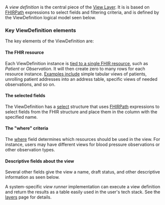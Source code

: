 A *view definition* is the central piece of the [View Layer](layers.html#the-view-layer).
It is is based on [FHIRPath](https://hl7.org/fhirpath/) expressions to select fields and filtering 
criteria, and is defined by the ViewDefinition logical model seen below. 

### Key ViewDefinition elements
The key elements of the ViewDefinition are:

#### The FHIR resource
Each ViewDefinition instance is [tied to a single FHIR resource](StructureDefinition-ViewDefinition-definitions.html#diff_ViewDefinition.resource), 
such as *Patient* or *Observation*. It will then create zero to many rows for each resource
instance. [Examples include](StructureDefinition-ViewDefinition-examples.html) simple tabular 
views of patients, unrolling patient addresses into an address table, specific views of needed
observations, and so on. 

#### The selected fields
The ViewDefinition has a [select](StructureDefinition-ViewDefinition-definitions.html#diff_ViewDefinition.select) structure that uses
[FHIRPath](https://hl7.org/fhirpath/) expressions to select fields from the FHIR structure and place them in the column with the specified name.


#### The "where" criteria
The [where](StructureDefinition-ViewDefinition-definitions.html#diff_ViewDefinition.where) field determines which resources should be used in the view.
For instance, users may have different views for blood pressure observations or other observation types.

#### Descriptive fields about the view
Several other fields give the view a name, draft status, and other descriptive information as seen below.

A system-specific *view runner* implementation can execute a view definition and
return the results as a table easily used in the user's tech stack. See the [layers](layers.html) page for details. 
